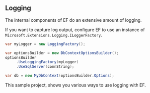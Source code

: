 Logging
-------

The internal components of EF do an extensive amount of logging.

If you want to capture log output, configure EF to use an instance of `Microsoft.Extensions.Logging.ILoggerFactory`.

```c#
var myLogger = new LoggingFactory();

var optionsBuilder = new DbContextOptionsBuilder();
optionsBuilder
     .UseLoggingFactory(myLogger)
     .UseSqlServer(connString);

var db = new MyDbContext(optionsBuilder.Options);
```

This sample project, shows you various ways to use logging with EF.